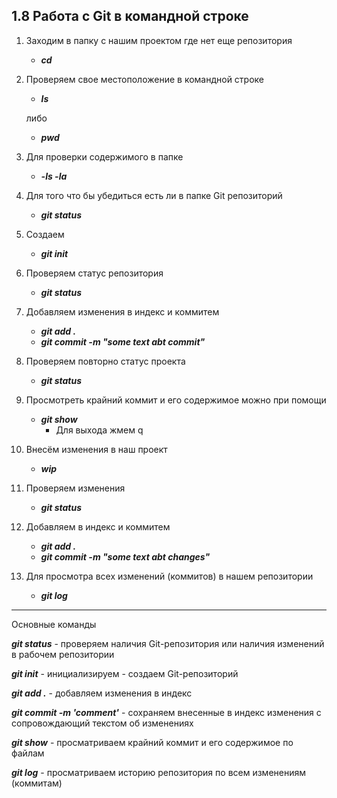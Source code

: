 ## 1.8 Работа с Git в командной строке

1. Заходим в папку с нашим проектом где нет еще репозитория 

   - ***cd <someWay>***

2. Проверяем свое местоположение в командной строке 

   - ***ls***

   либо

   - ***pwd***

3. Для проверки содержимого в папке 

   - ***-ls -la***

4. Для того что бы убедиться есть ли в папке Git репозиторий

   - ***git status*** 

5. Создаем

   - ***git init***

6. Проверяем статус репозитория

   - ***git status***

7. Добавляем изменения в индекс и коммитем

   - ***git add .***
   -  ***git commit -m "some text abt commit"***

8. Проверяем повторно статус проекта

   - ***git status***

9. Просмотреть крайний коммит и его содержимое можно при помощи

   - ***git show***
     - Для выхода жмем q

10. Внесём изменения в наш проект 

    - ***wip***

11. Проверяем изменения 

    - ***git status***

12. Добавляем в индекс и коммитем 

    - ***git add .***
    - ***git commit -m "some text abt changes"***

13. Для просмотра всех изменений (коммитов) в нашем репозитории

    - ***git log***

------

Основные команды

***git status*** - проверяем наличия Git-репозитория или наличия изменений в рабочем репозитории

***git init*** - инициализируем - создаем Git-репозиторий

***git add .*** - добавляем изменения в индекс 

***git commit -m 'comment'*** - сохраняем внесенные в индекс изменения с сопровождающий текстом об изменениях

***git show*** - просматриваем крайний коммит и его содержимое по файлам

***git log*** - просматриваем историю репозитория по всем изменениям (коммитам)

 